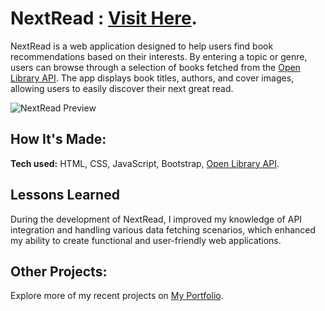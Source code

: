 # NextRead : [Visit Here](https://next-read-app.netlify.app/).

NextRead is a web application designed to help users find book recommendations based on their interests. By entering a topic or genre, users can browse through a selection of books fetched from the [Open Library API](https://openlibrary.org/developers/api). The app displays book titles, authors, and cover images, allowing users to easily discover their next great read.

![NextRead Preview](preview.gif)

## How It's Made:

**Tech used:** HTML, CSS, JavaScript, Bootstrap, [Open Library API](https://openlibrary.org/developers/api).

## Lessons Learned
During the development of NextRead, I improved my knowledge of API integration and handling various data fetching scenarios, which enhanced my ability to create functional and user-friendly web applications.

## Other Projects:
Explore more of my recent projects on [My Portfolio](https://faliloukhouma.com).
